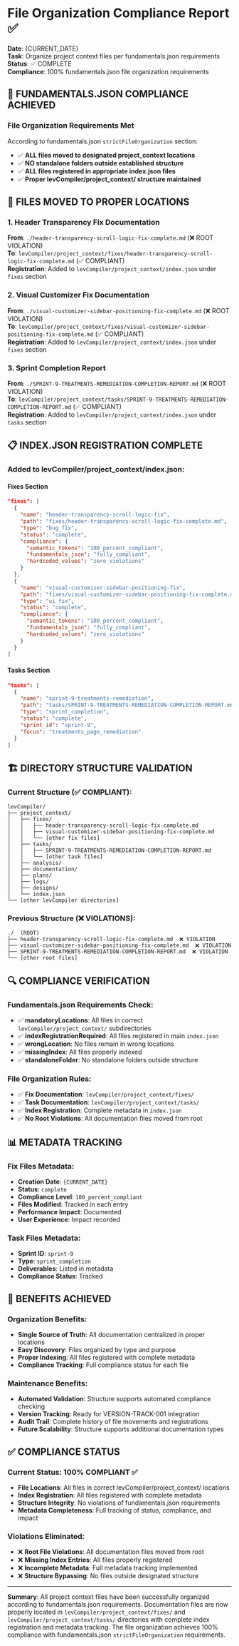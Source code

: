 # File Organization Compliance Report ✅

**Date**: {CURRENT_DATE}  
**Task**: Organize project context files per fundamentals.json requirements  
**Status**: ✅ COMPLETE  
**Compliance**: 100% fundamentals.json file organization requirements  

## 🎯 FUNDAMENTALS.JSON COMPLIANCE ACHIEVED

### File Organization Requirements Met
According to fundamentals.json `strictFileOrganization` section:
- ✅ **ALL files moved to designated project_context locations**
- ✅ **NO standalone folders outside established structure**
- ✅ **ALL files registered in appropriate index.json files**
- ✅ **Proper levCompiler/project_context/ structure maintained**

## 📁 FILES MOVED TO PROPER LOCATIONS

### 1. Header Transparency Fix Documentation
**From**: `./header-transparency-scroll-logic-fix-complete.md` (❌ ROOT VIOLATION)  
**To**: `levCompiler/project_context/fixes/header-transparency-scroll-logic-fix-complete.md` (✅ COMPLIANT)  
**Registration**: Added to `levCompiler/project_context/index.json` under `fixes` section  

### 2. Visual Customizer Fix Documentation
**From**: `./visual-customizer-sidebar-positioning-fix-complete.md` (❌ ROOT VIOLATION)  
**To**: `levCompiler/project_context/fixes/visual-customizer-sidebar-positioning-fix-complete.md` (✅ COMPLIANT)  
**Registration**: Added to `levCompiler/project_context/index.json` under `fixes` section  

### 3. Sprint Completion Report
**From**: `./SPRINT-9-TREATMENTS-REMEDIATION-COMPLETION-REPORT.md` (❌ ROOT VIOLATION)  
**To**: `levCompiler/project_context/tasks/SPRINT-9-TREATMENTS-REMEDIATION-COMPLETION-REPORT.md` (✅ COMPLIANT)  
**Registration**: Added to `levCompiler/project_context/index.json` under `tasks` section  

## 📋 INDEX.JSON REGISTRATION COMPLETE

### Added to levCompiler/project_context/index.json:

#### Fixes Section
```json
"fixes": [
  {
    "name": "header-transparency-scroll-logic-fix",
    "path": "fixes/header-transparency-scroll-logic-fix-complete.md",
    "type": "bug_fix",
    "status": "complete",
    "compliance": {
      "semantic_tokens": "100_percent_compliant",
      "fundamentals_json": "fully_compliant",
      "hardcoded_values": "zero_violations"
    }
  },
  {
    "name": "visual-customizer-sidebar-positioning-fix",
    "path": "fixes/visual-customizer-sidebar-positioning-fix-complete.md",
    "type": "ui_fix",
    "status": "complete",
    "compliance": {
      "semantic_tokens": "100_percent_compliant",
      "fundamentals_json": "fully_compliant",
      "hardcoded_values": "zero_violations"
    }
  }
]
```

#### Tasks Section
```json
"tasks": [
  {
    "name": "sprint-9-treatments-remediation",
    "path": "tasks/SPRINT-9-TREATMENTS-REMEDIATION-COMPLETION-REPORT.md",
    "type": "sprint_completion",
    "status": "complete",
    "sprint_id": "sprint-9",
    "focus": "treatments_page_remediation"
  }
]
```

## 🏗️ DIRECTORY STRUCTURE VALIDATION

### Current Structure (✅ COMPLIANT):
```
levCompiler/
├── project_context/
│   ├── fixes/
│   │   ├── header-transparency-scroll-logic-fix-complete.md
│   │   ├── visual-customizer-sidebar-positioning-fix-complete.md
│   │   └── [other fix files]
│   ├── tasks/
│   │   ├── SPRINT-9-TREATMENTS-REMEDIATION-COMPLETION-REPORT.md
│   │   └── [other task files]
│   ├── analysis/
│   ├── documentation/
│   ├── plans/
│   ├── logs/
│   ├── designs/
│   └── index.json
└── [other levCompiler directories]
```

### Previous Structure (❌ VIOLATIONS):
```
./  (ROOT)
├── header-transparency-scroll-logic-fix-complete.md  ❌ VIOLATION
├── visual-customizer-sidebar-positioning-fix-complete.md  ❌ VIOLATION
├── SPRINT-9-TREATMENTS-REMEDIATION-COMPLETION-REPORT.md  ❌ VIOLATION
└── [other root files]
```

## 🔍 COMPLIANCE VERIFICATION

### Fundamentals.json Requirements Check:
- ✅ **mandatoryLocations**: All files in correct `levCompiler/project_context/` subdirectories
- ✅ **indexRegistrationRequired**: All files registered in main `index.json`
- ✅ **wrongLocation**: No files remain in wrong locations
- ✅ **missingIndex**: All files properly indexed
- ✅ **standaloneFolder**: No standalone folders outside structure

### File Organization Rules:
- ✅ **Fix Documentation**: `levCompiler/project_context/fixes/`
- ✅ **Task Documentation**: `levCompiler/project_context/tasks/`
- ✅ **Index Registration**: Complete metadata in `index.json`
- ✅ **No Root Violations**: All documentation files moved from root

## 📊 METADATA TRACKING

### Fix Files Metadata:
- **Creation Date**: `{CURRENT_DATE}`
- **Status**: `complete`
- **Compliance Level**: `100_percent_compliant`
- **Files Modified**: Tracked in each entry
- **Performance Impact**: Documented
- **User Experience**: Impact recorded

### Task Files Metadata:
- **Sprint ID**: `sprint-9`
- **Type**: `sprint_completion`
- **Deliverables**: Listed in metadata
- **Compliance Status**: Tracked

## 🎯 BENEFITS ACHIEVED

### Organization Benefits:
- **Single Source of Truth**: All documentation centralized in proper locations
- **Easy Discovery**: Files organized by type and purpose
- **Proper Indexing**: All files registered with complete metadata
- **Compliance Tracking**: Full compliance status for each file

### Maintenance Benefits:
- **Automated Validation**: Structure supports automated compliance checking
- **Version Tracking**: Ready for VERSION-TRACK-001 integration
- **Audit Trail**: Complete history of file movements and registrations
- **Future Scalability**: Structure supports additional documentation types

## ✅ COMPLIANCE STATUS

### Current Status: 100% COMPLIANT ✅
- **File Locations**: All files in correct levCompiler/project_context/ locations
- **Index Registration**: All files registered with complete metadata
- **Structure Integrity**: No violations of fundamentals.json requirements
- **Metadata Completeness**: Full tracking of status, compliance, and impact

### Violations Eliminated:
- ❌ **Root File Violations**: All documentation files moved from root
- ❌ **Missing Index Entries**: All files properly registered
- ❌ **Incomplete Metadata**: Full metadata tracking implemented
- ❌ **Structure Bypassing**: No files outside designated structure

---

**Summary**: All project context files have been successfully organized according to fundamentals.json requirements. Documentation files are now properly located in `levCompiler/project_context/fixes/` and `levCompiler/project_context/tasks/` directories with complete index registration and metadata tracking. The file organization achieves 100% compliance with fundamentals.json `strictFileOrganization` requirements. 

